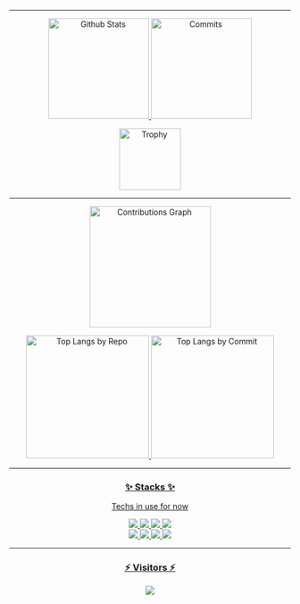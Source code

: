 <!--
**aruyu/aruyu** is a ✨ _special_ ✨ repository because its `README.md` (this file) appears on your GitHub profile.

Here are some ideas to get you started:

- 🔭 I’m currently working on ...
- 🌱 I’m currently learning ...
- 👯 I’m looking to collaborate on ...
- 🤔 I’m looking for help with ...
- 💬 Ask me about ...
- 📫 How to reach me: ...
- 😄 Pronouns: ...
- ⚡ Fun fact: ...
-->

* * *

<p align="middle"> 
  <a href="https://github.com/aruyu"><img alt="Github Stats" height="180px" src="https://github-readme-stats-git-masterrstaa-rickstaa.vercel.app/api?username=aruyu&show_icons=true&theme=dracula&include_all_commits=true&count_private=true" />
  <a href="https://github.com/aruyu"><img alt="Commits" height="180px" src="http://github-profile-summary-cards.vercel.app/api/cards/productive-time?username=aruyu&theme=dracula&utcOffset=8" />
</p>

<p align="middle"> 
  <a href="https://github.com/aruyu"><img alt="Trophy" height="110px" src="https://github-profile-trophy.vercel.app/?username=aruyu&column=7&theme=flat&rank=-?" />
</p>

* * *

<p align="middle"> 
  <a href="https://github.com/aruyu"><img alt="Contributions Graph" height="217px" src="http://github-profile-summary-cards.vercel.app/api/cards/profile-details?username=aruyu&theme=dracula" />
</p>

<p align="middle"> 
  <a href="https://github.com/aruyu"><img alt="Top Langs by Repo" height="220px" src="http://github-profile-summary-cards.vercel.app/api/cards/repos-per-language?username=aruyu&theme=dracula" />
  <a href="https://github.com/aruyu"><img alt="Top Langs by Commit" height="220px" src="http://github-profile-summary-cards.vercel.app/api/cards/most-commit-language?username=aruyu&theme=dracula" />
</p>

* * *

<h3 align="middle">✨ Stacks ✨</h3>
<p align="middle">Techs in use for now</p>
<p align="middle">

  <img src="https://img.shields.io/badge/Python-3776AB?style=flat&logo=Python&logoColor=white" />
  <img src="https://img.shields.io/badge/Lua-2C2D72?style=flat&logo=Lua&logoColor=white" />
  <img src="https://img.shields.io/badge/C++-F03A6A?style=flat&logo=CPlusPlus&logoColor=white" />
  <img src="https://img.shields.io/badge/C%23-239120?style=flat&logo=CSharp&logoColor=white" />
  <br>
  <img src="https://img.shields.io/badge/Linux-FCC624?style=flat&logo=Linux&logoColor=white" />
  <img src="https://img.shields.io/badge/Docker-2496ED?style=flat&logo=Docker&logoColor=white" />
  <img src="https://img.shields.io/badge/MariaDB-003545?style-flat&logo=MariaDB&logoColor=white" />
  <img src="https://img.shields.io/badge/Redmine-B32024?style-flat&logo=Redmine&logoColor=white" />

</p>

* * *

<h3 align="middle">⚡ Visitors ⚡</h3>
<p align="center"> 
  <a href="https://github.com/aruyu"><img src="https://profile-counter.glitch.me/aruyu/count.svg" />
</p>
